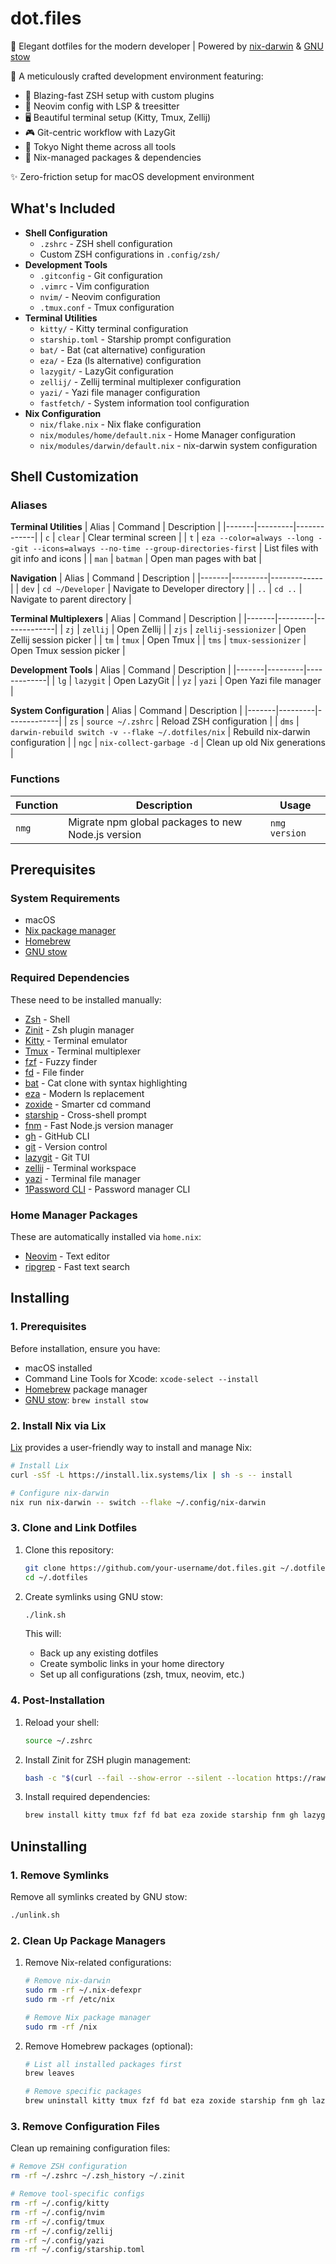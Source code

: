 # dot.files

🌌 Elegant dotfiles for the modern developer | Powered by [nix-darwin](https://nix-community.github.io/nix-darwin/) & [GNU stow](https://www.gnu.org/software/stow/)

🎨 A meticulously crafted development environment featuring:

- 🚀 Blazing-fast ZSH setup with custom plugins
- 🎯 Neovim config with LSP & treesitter
- 🖥️ Beautiful terminal setup (Kitty, Tmux, Zellij)
- 🎮 Git-centric workflow with LazyGit
- 🌟 Tokyo Night theme across all tools
- 🔧 Nix-managed packages & dependencies

✨ Zero-friction setup for macOS development environment

## What's Included

- **Shell Configuration**
  - `.zshrc` - ZSH shell configuration
  - Custom ZSH configurations in `.config/zsh/`
- **Development Tools**
  - `.gitconfig` - Git configuration
  - `.vimrc` - Vim configuration
  - `nvim/` - Neovim configuration
  - `.tmux.conf` - Tmux configuration
- **Terminal Utilities**
  - `kitty/` - Kitty terminal configuration
  - `starship.toml` - Starship prompt configuration
  - `bat/` - Bat (cat alternative) configuration
  - `eza/` - Eza (ls alternative) configuration
  - `lazygit/` - LazyGit configuration
  - `zellij/` - Zellij terminal multiplexer configuration
  - `yazi/` - Yazi file manager configuration
  - `fastfetch/` - System information tool configuration
- **Nix Configuration**
  - `nix/flake.nix` - Nix flake configuration
  - `nix/modules/home/default.nix` - Home Manager configuration
  - `nix/modules/darwin/default.nix` - nix-darwin system configuration

## Shell Customization

### Aliases

**Terminal Utilities**
| Alias | Command | Description |
|-------|---------|-------------|
| `c` | `clear` | Clear terminal screen |
| `t` | `eza --color=always --long --git --icons=always --no-time --group-directories-first` | List files with git info and icons |
| `man` | `batman` | Open man pages with bat |

**Navigation**
| Alias | Command | Description |
|-------|---------|-------------|
| `dev` | `cd ~/Developer` | Navigate to Developer directory |
| `..` | `cd ..` | Navigate to parent directory |

**Terminal Multiplexers**
| Alias | Command | Description |
|-------|---------|-------------|
| `zj` | `zellij` | Open Zellij |
| `zjs` | `zellij-sessionizer` | Open Zellij session picker |
| `tm` | `tmux` | Open Tmux |
| `tms` | `tmux-sessionizer` | Open Tmux session picker |

**Development Tools**
| Alias | Command | Description |
|-------|---------|-------------|
| `lg` | `lazygit` | Open LazyGit |
| `yz` | `yazi` | Open Yazi file manager |

**System Configuration**
| Alias | Command | Description |
|-------|---------|-------------|
| `zs` | `source ~/.zshrc` | Reload ZSH configuration |
| `dms` | `darwin-rebuild switch -v --flake ~/.dotfiles/nix` | Rebuild nix-darwin configuration |
| `ngc` | `nix-collect-garbage -d` | Clean up old Nix generations |

### Functions

| Function | Description                                        | Usage         |
| -------- | -------------------------------------------------- | ------------- |
| `nmg`    | Migrate npm global packages to new Node.js version | `nmg version` |

## Prerequisites

### System Requirements

- macOS
- [Nix package manager](https://nixos.org/download.html)
- [Homebrew](https://brew.sh)
- [GNU stow](https://www.gnu.org/software/stow/)

### Required Dependencies

These need to be installed manually:

- [Zsh](https://www.zsh.org/) - Shell
- [Zinit](https://github.com/zdharma-continuum/zinit) - Zsh plugin manager
- [Kitty](https://sw.kovidgoyal.net/kitty/) - Terminal emulator
- [Tmux](https://github.com/tmux/tmux) - Terminal multiplexer
- [fzf](https://github.com/junegunn/fzf) - Fuzzy finder
- [fd](https://github.com/sharkdp/fd) - File finder
- [bat](https://github.com/sharkdp/bat) - Cat clone with syntax highlighting
- [eza](https://github.com/eza-community/eza) - Modern ls replacement
- [zoxide](https://github.com/ajeetdsouza/zoxide) - Smarter cd command
- [starship](https://starship.rs/) - Cross-shell prompt
- [fnm](https://github.com/Schniz/fnm) - Fast Node.js version manager
- [gh](https://cli.github.com/) - GitHub CLI
- [git](https://git-scm.com/) - Version control
- [lazygit](https://github.com/jesseduffield/lazygit) - Git TUI
- [zellij](https://zellij.dev/) - Terminal workspace
- [yazi](https://github.com/sxyazi/yazi) - Terminal file manager
- [1Password CLI](https://1password.com/downloads/command-line/) - Password manager CLI

### Home Manager Packages

These are automatically installed via `home.nix`:

- [Neovim](https://neovim.io/) - Text editor
- [ripgrep](https://github.com/BurntSushi/ripgrep) - Fast text search

## Installing

### 1. Prerequisites

Before installation, ensure you have:

- macOS installed
- Command Line Tools for Xcode: `xcode-select --install`
- [Homebrew](https://brew.sh) package manager
- [GNU stow](https://www.gnu.org/software/stow/): `brew install stow`

### 2. Install Nix via Lix

[Lix](https://lix.systems) provides a user-friendly way to install and manage Nix:

```bash
# Install Lix
curl -sSf -L https://install.lix.systems/lix | sh -s -- install

# Configure nix-darwin
nix run nix-darwin -- switch --flake ~/.config/nix-darwin
```

### 3. Clone and Link Dotfiles

1. Clone this repository:

   ```bash
   git clone https://github.com/your-username/dot.files.git ~/.dotfiles
   cd ~/.dotfiles
   ```

2. Create symlinks using GNU stow:
   ```bash
   ./link.sh
   ```
   This will:
   - Back up any existing dotfiles
   - Create symbolic links in your home directory
   - Set up all configurations (zsh, tmux, neovim, etc.)

### 4. Post-Installation

1. Reload your shell:

   ```bash
   source ~/.zshrc
   ```

2. Install Zinit for ZSH plugin management:

   ```bash
   bash -c "$(curl --fail --show-error --silent --location https://raw.githubusercontent.com/zdharma-continuum/zinit/HEAD/scripts/install.sh)"
   ```

3. Install required dependencies:
   ```bash
   brew install kitty tmux fzf fd bat eza zoxide starship fnm gh lazygit zellij yazi
   ```

## Uninstalling

### 1. Remove Symlinks

Remove all symlinks created by GNU stow:

```bash
./unlink.sh
```

### 2. Clean Up Package Managers

1. Remove Nix-related configurations:

   ```bash
   # Remove nix-darwin
   sudo rm -rf ~/.nix-defexpr
   sudo rm -rf /etc/nix

   # Remove Nix package manager
   sudo rm -rf /nix
   ```

2. Remove Homebrew packages (optional):

   ```bash
   # List all installed packages first
   brew leaves

   # Remove specific packages
   brew uninstall kitty tmux fzf fd bat eza zoxide starship fnm gh lazygit zellij yazi
   ```

### 3. Remove Configuration Files

Clean up remaining configuration files:

```bash
# Remove ZSH configuration
rm -rf ~/.zshrc ~/.zsh_history ~/.zinit

# Remove tool-specific configs
rm -rf ~/.config/kitty
rm -rf ~/.config/nvim
rm -rf ~/.config/tmux
rm -rf ~/.config/zellij
rm -rf ~/.config/yazi
rm -rf ~/.config/starship.toml
```
